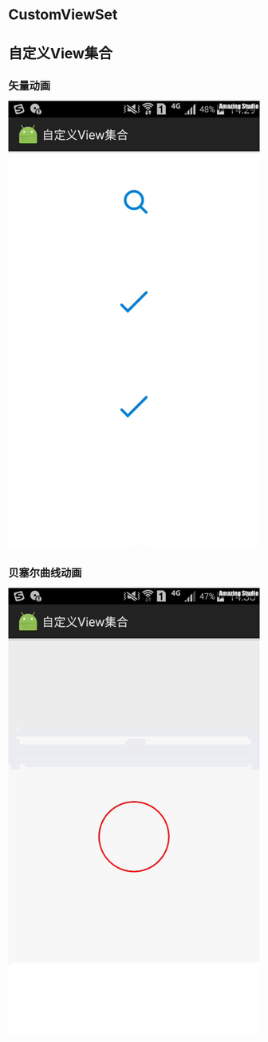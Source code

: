 # CustomViewSet
# 自定义View集合

## 矢量动画
![path](https://github.com/chidehang/CustomViewSet/raw/master/screenshots/path.gif)

## 贝塞尔曲线动画
![path](https://github.com/chidehang/CustomViewSet/raw/master/screenshots/heart.gif)
